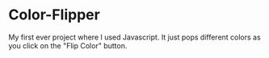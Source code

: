 # Color-Flipper
My first ever project where I used Javascript. It just pops different colors as you click on the "Flip Color" button.
